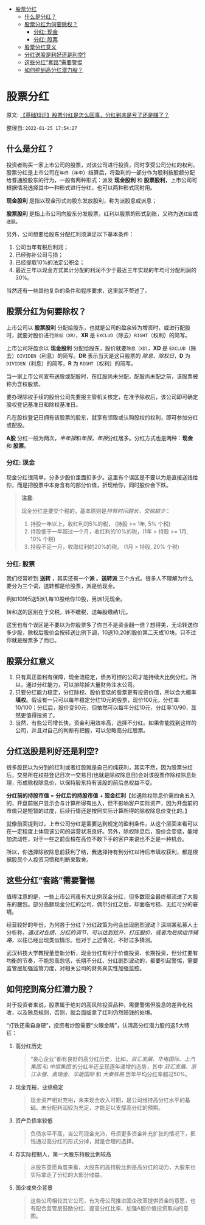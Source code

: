 - [股票分红](#股票分红)
  - [什么是分红？](#什么是分红)
  - [股票分红为何要除权？](#股票分红为何要除权)
    - [分红: 现金](#分红-现金)
    - [分红: 股票](#分红-股票)
  - [股票分红意义](#股票分红意义)
  - [分红送股是利好还是利空?](#分红送股是利好还是利空)
  - [这些分红“套路”需要警惕](#这些分红套路需要警惕)
  - [如何挖到高分红潜力股？](#如何挖到高分红潜力股)

# 股票分红

原文: [【基础知识】股票分红是怎么回事，分红到底是亏了还是赚了？](https://t.10jqka.com.cn/pid_98667770.shtml)

整理自: `2022-01-25 17:54:27`

## 什么是分红？

投资者购买一家上市公司的股票，对该公司进行投资，同时享受公司分红的权利，股票分红是上市公司在`年终`（`年中`）结算后，将盈利的一部分作为股利按股额分配给普通股股东的行为，一般有两种形式：派发 **现金股利** 和 **股票股利**，上市公司可根据情况选择其中一种形式进行分红，也可以两种形式同时用。

**现金股利** 是指以现金形式向股东发放股利，称为派股息或派息；

**股票股利** 是指上市公司向股东分发股票，红利以股票的形式到账，又称为送`红股`或`送股`。

另外，公司想要给股东分配红利须满足以下基本条件：

1. 公司当年有税后利润；
2. 已经弥补公司亏损；
3. 已经提取10%的法定公积金；
4. 最近三年以现金方式累计分配的利润不少于最近三年实现的年均可分配利润的30%。

当然还有一些其他复杂的条件和程序要求，这里就不赘述了。

## 股票分红为何要除权？

上市公司以 **股票股利** 分配给股东，也就是公司的盈余转为增资时，或进行配股时，就要对股价进行`除权（XR）`，**XR** 是 `EXCLUD`（除去）`RIGHT`（权利）的简写。

上市公司将盈余以 **现金股利** 分配给股东，股价就要`除息（XD）`，**XD** 是 `EXCLUD`（除去）`DIVIDEN`（利息）的简写。**DR** 表示当天是这只股票的 *除息、除权日*，**D** 为 `DIVIDEN`（利息）的简写，**R** 为 `RIGHT`（权利）的简写。

当一家上市公司宣布送股或配股时，在红股尚未分配，配股尚未配之前，该股票被称为含权股票。

要办理除权手续的股份公司先要报主管机关核定，在准予除权后，该公司即可确定股权登记基准日和除权基准日。

凡在股权登记日拥有该股票的股东，就享有领取或认购股权的权利，即可参加分红或配股。

**A股** 分红一般为两次，*半年报*和*年报*，*年报*分红居多。分红方式也是两种：**现金** 和 **股票**。

### 分红: 现金

现金分红很简单，分多少股价里面扣多少。这里有个误区是不要以为是直接送钱给你，而是把股票中本身含有的部分价值，折现给你，同时股价会下跌。

>**注意**:
>
> 现金分红是要交个税的，基本原则是*持有时间越长，交税越少*：
>
> 1. 持股一年以上，收红利的5%的税， (持股 >= 1年, 5% 个税)
> 2. 持股低于一年超过一个月，收红利的10%的税，(1年 > 持股 >= 1月, 10% 个税)
> 3. 持股不足一月，收取红利的20%的税。 (1月 > 持股, 20% 个税)

### 分红: 股票

我们经常听到 **送转** ，其实还有一个**派** 。**送转派** 三个方式。很多人不理解为什么要分为三个词，送转都是给股票，派是给现金。

例如10转5送5派1,每10股给你10股，另派1元现金。

转和送的区别在于交税，转不缴税，送每股缴纳1元。

这里也有个误区是不要以为你股票多了你岂不是资金翻一倍？想得美，无论转送你多少股，除权后股价会按转送比例下调，10送10,20的股价第二天成10块。只不过你就是股票多了而已。

## 股票分红意义

1. 只有真正盈利有保障，现金流稳定，债务可控的公司才能持续大比例分红。所以，通过分红能力，可以排除掉大量财务注水公司。
2. 只要分红能力稳定，分红除权、股价变低的股票更有投资价值，所以会大概率**填权**。假设有一只可以每年稳定分红10元的股票，现价100元，分红率10/100；分红后，股价变90元，但依然可以每年分红10元，分红率10/90，显然更值得投资了。
3. 当然，有些公司增长快，资金利用效率高，选择不分红。如果你能找到这样的公司，并且对自己的判断有把握，可以忽略高分红股票。

## 分红送股是利好还是利空?

很多股民以为分到的红利或者红股就是自己的纯获利，其实不然，因为股票分红后，交易所在权益登记日次一交易日(也就是除权除息日)会对该股票作除权除息处理，形成除权除息价，以保持股东持有该股的前后总权益不变。

**分红前的持股市值** = **分红后的持股市值** + **现金红利**【如遇除权除息价需四舍五入的，开盘前账户显示会与计算所得有出入，但不影响客户实际资产，因为开盘前的市值只是短暂的过度，后续行情还是按照实际计算所得的除权除息价变化的。】

就像前面提到过，上市公司分红是需要达到规定的盈利条件，从这个层面来看可以在一定程度上体现该公司的运营状况良好。另外，除权除息后，股价会变低，能增加流动性，对于一些之前盘桓在高位不敢下手的客户来说也不乏是一种机会。

所以，你选择除权除息前获利了结，我选择持有到分红以待后市填权获利，都是根据股民个人投资习惯和判断来取舍。

## 这些分红“套路”需要警惕

值得注意的是，一些上市公司虽有大比例现金分红，但多数现金最终都流进了大股东的腰包。部分高额现金分红的公司，偶尔分红之后，却面临亏损、无红可分的窘境。

经营较好的年份，为何吝于分红？分红政策为何会出现剧烈波动？深圳某私募人士分析称，*通过对业绩、分红的调节，可以达到拉升、打压股价，或者为后续运作铺路*，以往已经出现类似情形。但对于上述情况，不好过多猜测。

武汉科技大学教授董登新分析，现金分红有利于价值投资、长期投资，但分红要有均衡的节奏，不能忽高忽低，长期不分红、分红剧烈波动的，都要引起警惕，需要监管层加强监管力度，对相关公司的财务真实性加强监控。

## 如何挖到高分红潜力股？

对于投资者来说，股票属于绝对的高风险投资品种，需要警惕但股息的差异化税收，以及除息规则，否则，就会面临拿了红利仍然赔钱的处境。

“打铁还需自身硬”，投资者炒股需要“火眼金睛”，认清高分红潜力股的这5大特征：

1. 高分红历史
    > “良心企业”都有良好的高分红历史，比如，*双汇发展*、*华电国际*、*上汽集团* 和 *中恒集团* 的分红率还呈现逐年递增的态势，其中 *双汇发展*、*浙江永强*、*奥瑞金*、*华能国际* 和 *大秦铁路* 历年平均分红率超过50%。
2. 现金充裕，业绩稳定
    > 现金资产相对充裕，未来现金收入可期，是公司维持高分红水平的基础。未分配利润较为充足，才能足以支撑高分红的预期。
3. 资产负债率较低
    > 负债水平不高，当公司现金充沛，毋须更多资金补充扩张的情况下，把钱通过高分红的形式分掉，就是合理的选择。
4. 存实际控制人，第一大股东持股比例较高
    > 从股东意愿角度来看，大股东的高持股比例是高分红的动力，大股东也实际拿走了分红的大部分收益。
5. 国企或央企背景
    > 这些公司相较其它公司，有为母公司推进国企改革提供资金的意愿，也有配合监管层鼓励分红、提高分红比率、加强A股价值投资取向的意图。
